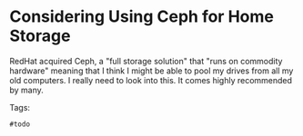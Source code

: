 # Considering Using Ceph for Home Storage

RedHat acquired Ceph, a "full storage solution" that "runs on commodity
hardware" meaning that I think I might be able to pool my drives from
all my old computers. I really need to look into this. It comes highly
recommended by many.

Tags:

    #todo
